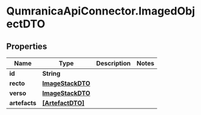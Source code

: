 # QumranicaApiConnector.ImagedObjectDTO

## Properties

Name | Type | Description | Notes
------------ | ------------- | ------------- | -------------
**id** | **String** |  | 
**recto** | [**ImageStackDTO**](ImageStackDTO.md) |  | 
**verso** | [**ImageStackDTO**](ImageStackDTO.md) |  | 
**artefacts** | [**[ArtefactDTO]**](ArtefactDTO.md) |  | 


